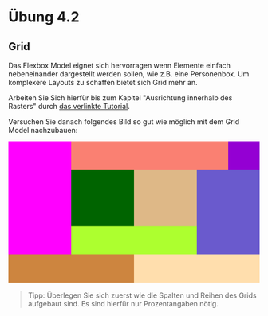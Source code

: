 # Übung 4.2 #

## Grid ##

Das Flexbox Model eignet sich hervorragen wenn Elemente einfach nebeneinander dargestellt werden sollen,
wie z.B. eine Personenbox. Um komplexere Layouts zu schaffen bietet sich Grid mehr an.

Arbeiten Sie Sich hierfür bis zum Kapitel "Ausrichtung innerhalb des Rasters" durch 
[das verlinkte Tutorial](https://blog.kulturbanause.de/2013/12/css-grid-layout-module/).

Versuchen Sie danach folgendes Bild so gut wie möglich mit dem Grid Model nachzubauen:

![Übung 4.2](https://github.com/Andi-Moser/SJ20-21-M152/raw/master/m152/Uebungen/img/Uebung4-2.png)

> Tipp: Überlegen Sie sich zuerst wie die Spalten und Reihen des Grids aufgebaut sind. Es sind hierfür nur Prozentangaben nötig.
